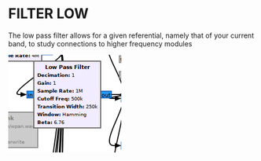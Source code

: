 # FILTER LOW

The low pass filter allows for a given referential, namely that of your current band, to study connections to higher frequency modules

![webui](./assets/from_baseband_to_low.png)